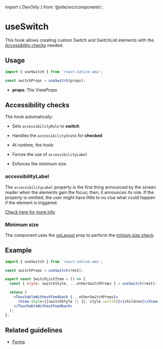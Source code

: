 import { DevOnly } from '@site/src/components';

# useSwitch

This hook allows creating custom Switch and SwitchList elements with the [Accessibility checks](#accessibility-checks) needed.

## Usage

```jsx
import { useSwitch } from 'react-native-ama';

const switchProps = useSwitch(props);
```

- **props**: The ViewProps

## Accessibility checks

The hook automatically:

- Sets `accessibilityRole` to **switch**
- Handles the `accessibilityState` for **checked**
- At runtime, the hook:

- Forces the use of `accessibilityLabel` <DevOnly />
- Enforces the minimum size <DevOnly />

### accessibilityLabel

The `accessibilityLabel` property is the first thing announced by the screen reader when the elements gain the focus; then, it announces its role. If the property is omitted, the user might have little to no clue what could happen if the element is triggered.

[Check here for more info](../guidelines/accessibility-label.md)

### Minimum size

The component uses the [onLayout](https://reactnative.dev/docs/layoutevent) prop to perform the [minium size check](../guidelines/minimum-size.md).

## Example

```jsx
import { useSwitch } from 'react-native-ama';

const switchProps = useSwitch(rest);

export const SwitchListItem = () => {
  const { style: switchStyle, ...otherSwitchProps } = useSwitch(rest);

  return (
    <TouchableWithoutFeedback {...otherSwitchProps}>
      <View style={[switchStyle || {}, style.switch]}>{children}</View>
    </TouchableWithoutFeedback>
  );
};
```

## Related guidelines

- [Forms](../guidelines/forms)
